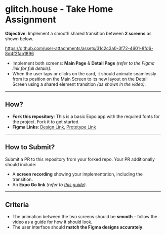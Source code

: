 # glitch.house - Take Home Assignment

**Objective**: Implement a smooth shared transition between **2 screens** as shown below.

https://github.com/user-attachments/assets/31c2c3a0-3f72-4601-8fd6-8d4f2fab1896

- Implement both screens: **Main Page** & **Detail Page** *(refer to the Figma link for full details).*
- When the user taps or clicks on the card, it should animate seamlessly from its position on the Main Screen to its new layout on the Detail Screen using a shared element transition *(as shown in the video).*

---

## **How?**

- **Fork this repository**: This is a basic Expo app with the required fonts for the project. Fork it to get started.
- **Figma Links**: [Design Link](https://www.figma.com/design/dOlm8w2Rirwe6ShzdV5bGd/glitch.house-%3C%3E-front-end-project?node-id=0-1&t=0jDJo48fHJAu8003-1), [Prototype Link](https://www.figma.com/proto/dOlm8w2Rirwe6ShzdV5bGd/glitch.house-%3C%3E-front-end-project?page-id=&node-id=0-1362&t=Sya0EtG3NJA1GN4z-1)

---

## **How to Submit?**

Submit a PR to this repository from your forked repo. Your PR additionally should include:

- A **screen recording** showing your implementation, including the transition.
- An **Expo Go link** *(refer to [this guide](https://docs.expo.dev/develop/development-builds/share-with-your-team/)).*

---

## **Criteria**

- The animation between the two screens should be **smooth** – follow the video as a guide for how it should look.
- The user interface should **match the Figma designs accurately**.
